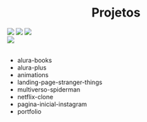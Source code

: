 <h1 align="center"> Projetos</h1>

<div>
<img src="https://img.shields.io/badge/HTML-239120?style=for-the-badge&logo=html5&logoColor=white">
<img src="https://img.shields.io/badge/CSS-239120?&style=for-the-badge&logo=css3&logoColor=white">
<img src="https://img.shields.io/badge/JavaScript-F7DF1E?style=for-the-badge&logo=javascript&logoColor=black">
<br>
<img src="https://img.shields.io/badge/Made%20for-VSCode-1f425f.svg">
</div><br>

<div>

<ul>
  <li>alura-books</li>
  <li>alura-plus</li>
  <li>animations</li>
  <li>landing-page-stranger-things</li>
  <li>multiverso-spiderman</li>
  <li>netflix-clone</li>
  <li>pagina-inicial-instagram</li>
  <li>portfolio</li>
</ul>

</div><br>
